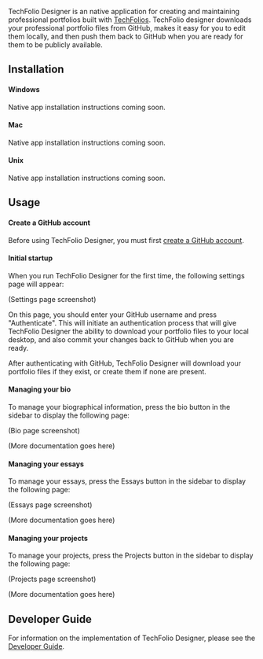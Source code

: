 TechFolio Designer is an native application for creating and maintaining professional portfolios built with [TechFolios](http://techfolios.github.io/).  TechFolio designer downloads your professional portfolio files from GitHub, makes it easy for you to edit them locally, and then push them back to GitHub when you are ready for them to be publicly available.

## Installation

#### Windows

Native app installation instructions coming soon.

#### Mac

Native app installation instructions coming soon.

#### Unix

Native app installation instructions coming soon.

## Usage

#### Create a GitHub account

Before using TechFolio Designer, you must first [create a GitHub account](https://github.com/join). 

#### Initial startup

When you run TechFolio Designer for the first time, the following settings page will appear:

(Settings page screenshot)

On this page, you should enter your GitHub username and press "Authenticate".  This will initiate an authentication process that will give TechFolio Designer the ability to download your portfolio files to your local desktop, and also commit your changes back to GitHub when you are ready.

After authenticating with GitHub, TechFolio Designer will download your portfolio files if they exist, or create them if none are present.  

#### Managing your bio

To manage your biographical information, press the bio button in the sidebar to display the following page:

(Bio page screenshot)

(More documentation goes here)

#### Managing your essays

To manage your essays, press the Essays button in the sidebar to display the following page:

(Essays page screenshot)

(More documentation goes here)

#### Managing your projects

To manage your projects, press the Projects button in the sidebar to display the following page:

(Projects page screenshot)

(More documentation goes here)

## Developer Guide

For information on the implementation of TechFolio Designer, please see the [Developer Guide](./developer-guide.html).




